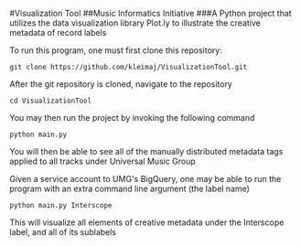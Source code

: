 #Visualization Tool
##Music Informatics Initiative
###A Python project that utilizes the data visualization library Plot.ly to illustrate the creative metadata of record labels

To run this program, one must first clone this repository:
```
git clone https://github.com/kleimaj/VisualizationTool.git
```
After the git repository is cloned, navigate to the repository
```
cd VisualizationTool
```
You may then run the project by invoking the following command
```
python main.py
```
You will then be able to see all of the manually distributed metadata tags applied to all tracks under Universal Music Group

Given a service account to UMG's BigQuery, one may be able to run the program with an extra command line argument (the label name)

```
python main.py Interscope
```
This will visualize all elements of creative metadata under the Interscope label, and all of its sublabels